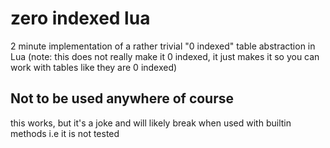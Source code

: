 # zero indexed lua
2 minute implementation of a rather trivial "0 indexed" table abstraction in Lua (note: this does not really make it 0 indexed, it just makes it so you can work with tables like they are 0 indexed)

## Not to be used anywhere of course
this works, but it's a joke 
and will likely break when used with builtin methods i.e it is not tested
